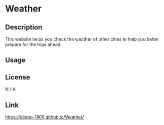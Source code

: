 # Weather

## Description

This website helps you check the weather of other cities to help you better prepare for the trips ahead.

## Usage


## License

N / A

## Link

https://jdiego-1805.github.io/Weather/
